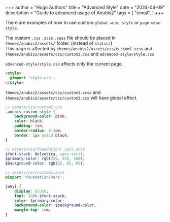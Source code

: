 +++
author = "Hugo Authors"
title = "Advanced Style"
date = "2024-04-09"
description = "Guide to advanced usage of Anubis2"
tags = [
    "emoji",
]
+++

There are examples of how to use custom `global-wise style` or `page-wise style`.

<!--more-->

<div class="anubis-custom-style">
The custom <code>.css</code> <code>.scss</code> <code>.sass</code> file should be placed in <code>themes/anubis2/assets/</code> folder. (instead of <code>static/</code>)
</div>

<junyi>
This page is affected by <code>themes/anubis2/assets/css/custom1.scss</code> and <code>themes/anubis2/assets/css/custom2.css</code> and <code>advanced-style/style.css</code>
</junyi>

<junyi><code>advanced-style/style.css</code> affects only the current page.</junyi>

```html
<style>
  @import 'style.css';
</style>
```

<style>
  @import 'style.css';
</style>

<junyi><code>themes/anubis2/assets/css/custom1.scss</code> and <code>themes/anubis2/assets/css/custom2.css</code> will have global effect.

```scss
// assets/css/custom2.css
.anubis-custom-style {
    background-color: pink;
    color: black;
    padding: 1em;
    border-radius: 0.3em;
    border: 1px solid black;
}
```

```scss
// assets/css/foundation/_vars.scss
$font-stack: Helvetica, sans-serif;
$primary-color: rgb(255, 255, 168);
$background-color: rgb(85, 85, 85);
```

```scss
// assets/css/custom1.scss
@import 'foundation/vars';

junyi {
    display: block;
    font: 100% $font-stack;
    color: $primary-color;
    background-color: $background-color;
    margin-top: 1em;
}
```